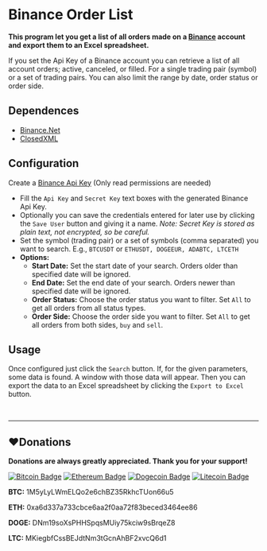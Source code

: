 # Binance Order List
**This program let you get a list of all orders made on a [Binance](https://bit.ly/MartiBinance10) account and export them to an Excel spreadsheet.**

If you set the Api Key of a Binance account you can retrieve a list of all account orders; active, canceled, or filled. For a single trading pair (symbol) or a set of trading pairs. You can also limit the range by date, order status or order side.

## Dependences
- [Binance.Net](https://github.com/JKorf/Binance.Net)
- [ClosedXML](https://github.com/ClosedXML/ClosedXML)

## Configuration
Create a [Binance Api Key]((https://www.binance.com/en/support/faq/360002502072)) (Only read permissions are needed)
- Fill the `Api Key` and `Secret Key` text boxes with the generated Binance Api Key.
- Optionally you can save the credentials entered for later use by clicking the `Save User` button and giving it a name. *Note: Secret Key is stored as plain text, not encrypted, so be careful.*
- Set the symbol (trading pair) or a set of symbols (comma separated) you want to search. E.g., `BTCUSDT` or `ETHUSDT, DOGEEUR, ADABTC, LTCETH`
- **Options:**
  - **Start Date:** Set the start date of your search. Orders older than specified date will be ignored.
  - **End Date:** Set the end date of your search. Orders newer than specified date will be ignored.
  - **Order Status:** Choose the order status you want to filter. Set `All` to get all orders from all status types.
  - **Order Side:** Choose the order side you want to filter. Set `All` to get all orders from both sides, `buy` and `sell`.
 
## Usage
Once configured just click the `Search` button. If, for the given parameters, some data is found. A window with those data will appear. Then you can export the data to an Excel spreadsheet by clicking the `Export to Excel` button.

<br>

------------
## :heart:Donations
**Donations are always greatly appreciated. Thank you for your support!**

[![Bitcoin Badge](https://img.shields.io/badge/Bitcoin-89520e?style=flat&logo=bitcoin&logoColor=white)](#heartdonations)
[![Ethereum Badge](https://img.shields.io/badge/Ethereum-3C3C3D?style=flat&logo=ethereum&logoColor=white)](#heartdonations)
[![Dogecoin Badge](https://img.shields.io/badge/Dogecoin-C2A633?style=flat&logo=dogecoin&logoColor=white)](#heartdonations)
[![Litecoin Badge](https://img.shields.io/badge/Litecoin-A6A9AA?style=flat&logo=litecoin&logoColor=white)](#heartdonations)

**BTC:** 1M5yLyLWmELQo2e6chBZ35RkhcTUon66u5

**ETH:** 0xa6d337a733cbce6aa2f0aa72f83beced3464ee86

**DOGE:** DNm19soXsPHHSpqsMUiy75kciw9sBrqeZ8

**LTC:** MKiegbfCssBEJdtNm3tGcnAhBF2xvcQ6d1
